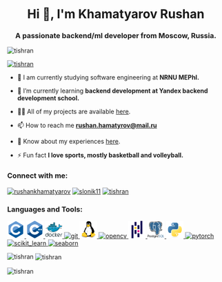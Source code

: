 <h1 align="center">Hi 👋, I'm Khamatyarov Rushan</h1>
<h3 align="center">A passionate backend/ml developer from Moscow, Russia.</h3>

<p align="left"> <img src="https://komarev.com/ghpvc/?username=tishran&label=Profile%20views&color=0e75b6&style=flat" alt="tishran" /> </p>

<p align="left"> <a href="https://github.com/ryo-ma/github-profile-trophy"><img src="https://github-profile-trophy.vercel.app/?username=tishran" alt="tishran" /></a> </p>

- 🔭 I am currently studying software engineering at **NRNU MEPhI.**

- 🌱 I’m currently learning **backend development at Yandex backend development school.**

- 👨‍💻 All of my projects are available [here](https://github.com/Tishran?tab=repositories).

- 📫 How to reach me **rushan.hamatyrov@mail.ru**

- 📄 Know about my experiences [here](https://drive.google.com/file/d/1gWhklZxMkEpsXyJeFdGg9Hyqc82L58mG/view?usp=sharing).

- ⚡ Fun fact **I love sports, mostly basketball and volleyball.**

<h3 align="left">Connect with me:</h3>
<p align="left">
<a href="https://kaggle.com/rushankhamatyarov" target="blank"><img align="center" src="https://raw.githubusercontent.com/rahuldkjain/github-profile-readme-generator/master/src/images/icons/Social/kaggle.svg" alt="rushankhamatyarov" height="30" width="40" /></a>
<a href="https://codeforces.com/profile/slonik11" target="blank"><img align="center" src="https://raw.githubusercontent.com/rahuldkjain/github-profile-readme-generator/master/src/images/icons/Social/codeforces.svg" alt="slonik11" height="30" width="40" /></a>
<a href="https://www.leetcode.com/Tishran" target="blank"><img align="center" src="https://raw.githubusercontent.com/rahuldkjain/github-profile-readme-generator/master/src/images/icons/Social/leet-code.svg" alt="tishran" height="30" width="40" /></a>
</p>

<h3 align="left">Languages and Tools:</h3>
<p align="left"> <a href="https://www.cprogramming.com/" target="_blank" rel="noreferrer"> <img src="https://raw.githubusercontent.com/devicons/devicon/master/icons/c/c-original.svg" alt="c" width="40" height="40"/> </a> <a href="https://www.w3schools.com/cpp/" target="_blank" rel="noreferrer"> <img src="https://raw.githubusercontent.com/devicons/devicon/master/icons/cplusplus/cplusplus-original.svg" alt="cplusplus" width="40" height="40"/> </a> <a href="https://www.docker.com/" target="_blank" rel="noreferrer"> <img src="https://raw.githubusercontent.com/devicons/devicon/master/icons/docker/docker-original-wordmark.svg" alt="docker" width="40" height="40"/> </a> <a href="https://git-scm.com/" target="_blank" rel="noreferrer"> <img src="https://www.vectorlogo.zone/logos/git-scm/git-scm-icon.svg" alt="git" width="40" height="40"/> </a> <a href="https://www.linux.org/" target="_blank" rel="noreferrer"> <img src="https://raw.githubusercontent.com/devicons/devicon/master/icons/linux/linux-original.svg" alt="linux" width="40" height="40"/> </a> <a href="https://opencv.org/" target="_blank" rel="noreferrer"> <img src="https://www.vectorlogo.zone/logos/opencv/opencv-icon.svg" alt="opencv" width="40" height="40"/> </a> <a href="https://pandas.pydata.org/" target="_blank" rel="noreferrer"> <img src="https://raw.githubusercontent.com/devicons/devicon/2ae2a900d2f041da66e950e4d48052658d850630/icons/pandas/pandas-original.svg" alt="pandas" width="40" height="40"/> </a> <a href="https://www.postgresql.org" target="_blank" rel="noreferrer"> <img src="https://raw.githubusercontent.com/devicons/devicon/master/icons/postgresql/postgresql-original-wordmark.svg" alt="postgresql" width="40" height="40"/> </a> <a href="https://www.python.org" target="_blank" rel="noreferrer"> <img src="https://raw.githubusercontent.com/devicons/devicon/master/icons/python/python-original.svg" alt="python" width="40" height="40"/> </a> <a href="https://pytorch.org/" target="_blank" rel="noreferrer"> <img src="https://www.vectorlogo.zone/logos/pytorch/pytorch-icon.svg" alt="pytorch" width="40" height="40"/> </a> <a href="https://scikit-learn.org/" target="_blank" rel="noreferrer"> <img src="https://upload.wikimedia.org/wikipedia/commons/0/05/Scikit_learn_logo_small.svg" alt="scikit_learn" width="40" height="40"/> </a> <a href="https://seaborn.pydata.org/" target="_blank" rel="noreferrer"> <img src="https://seaborn.pydata.org/_images/logo-mark-lightbg.svg" alt="seaborn" width="40" height="40"/> </a> </p>

<p><img align="left" src="https://github-readme-stats.vercel.app/api/top-langs?username=tishran&show_icons=true&locale=en&layout=compact" alt="tishran" /></p>

<p>&nbsp;<img align="center" src="https://github-readme-stats.vercel.app/api?username=tishran&show_icons=true&locale=en" alt="tishran" /></p>

<p><img align="center" src="https://github-readme-streak-stats.herokuapp.com/?user=tishran&" alt="tishran" /></p>

